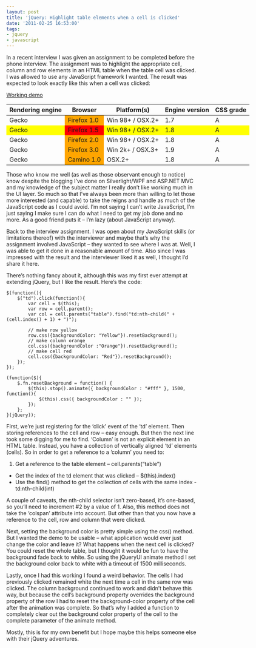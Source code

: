 ```yaml
---
layout: post
title: 'jQuery: Highlight table elements when a cell is clicked'
date: '2011-02-25 16:53:00'
tags:
- jquery
- javascript
---
```


In a recent interview I was given an assignment to be completed before the phone interview. The assignment was to highlight the appropriate cell, column and row elements in an HTML table when the table cell was clicked. I was allowed to use any JavaScript framework I wanted. The result was expected to look exactly like this when a cell was clicked:

[Working demo](http://web.archive.org/web/20111005203039/http://developmentalmadness.com/SampleCode/jQuery/cell-row-column-highlighting.aspx)

<p><table style="width: 800px" id="browsers" border="0" cellspacing="0" cellpadding="0"><thead>     <tr>       <th>Rendering engine</th>        <th>Browser</th>        <th>Platform(s)</th>        <th>Engine version</th>        <th>CSS grade</th>     </tr>   </thead><tbody>     <tr>       <td>Gecko</td>        <td style="background-color: orange">Firefox 1.0</td>        <td>Win 98+ / OSX.2+</td>        <td>1.7</td>        <td>A</td>     </tr>      <tr style="background-color: yellow">       <td>Gecko</td>        <td style="background-color: red">Firefox 1.5</td>        <td>Win 98+ / OSX.2+</td>        <td>1.8</td>        <td>A</td>     </tr>      <tr>       <td>Gecko</td>        <td style="background-color: orange">Firefox 2.0</td>        <td>Win 98+ / OSX.2+</td>        <td>1.8</td>        <td>A</td>     </tr>      <tr>       <td>Gecko</td>        <td style="background-color: orange">Firefox 3.0</td>        <td>Win 2k+ / OSX.3+</td>        <td>1.9</td>        <td>A</td>     </tr>      <tr>       <td>Gecko</td>        <td style="background-color: orange">Camino 1.0</td>        <td>OSX.2+</td>        <td>1.8</td>        <td>A</td>     </tr>   </tbody></table></p>


Those who know me well (as well as those observant enough to notice) know despite the blogging I’ve done on Silverlight/WPF and ASP.NET MVC and my knowledge of the subject matter I really don’t like working much in the UI layer. So much so that I’ve always been more than willing to let those more interested (and capable) to take the reigns and handle as much of the JavaScript code as I could avoid. I’m not saying I can’t write JavaScript, I’m just saying I make sure I can do what I need to get my job done and no more. As a good friend puts it – I’m lazy (about JavaScript anyway).

Back to the interview assignment. I was open about my JavaScript skills (or limitations thereof) with the interviewer and maybe that’s why the assignment involved JavaScript – they wanted to see where I was at. Well, I was able to get it done in a reasonable amount of time. Also since I was impressed with the result and the interviewer liked it as well, I thought I’d share it here.

There’s nothing fancy about it, although this was my first ever attempt at extending jQuery, but I like the result. Here’s the code:

    $(function(){
        $("td").click(function(){
            var cell = $(this);
            var row = cell.parent();
            var col = cell.parents("table").find("td:nth-child(" + (cell.index() + 1) + ")");
            
            // make row yellow
            row.css({backgroundColor: "Yellow"}).resetBackground();
            // make column orange
            col.css({backgroundColor :"Orange"}).resetBackground();
            // make cell red
            cell.css({backgroundColor: "Red"}).resetBackground();
        });
    });
     
    (function($){
        $.fn.resetBackground = function() { 
            $(this).stop().animate({ backgroundColor : "#fff" }, 1500, function(){ 
                $(this).css({ backgroundColor : "" }); 
            });
        };
    }(jQuery));

First, we’re just registering for the ‘click’ event of the ‘td’ element. Then storing references to the cell and row – easy enough. But then the next line took some digging for me to find. ‘Column’ is not an explicit element in an HTML table. Instead, you have a collection of vertically aligned ‘td’ elements (cells). So in order to get a reference to a ‘column’ you need to:

1. Get a reference to the table element – cell.parents(“table”)
* Get the index of the td element that was clicked – $(this).index()
* Use the find() method to get the collection of cells with the same index  - td:nth-child(int)

A couple of caveats, the nth-child selector isn’t zero-based, it’s one-based, so you’ll need to increment #2 by a value of 1. Also, this method does not take the ‘colspan’ attribute into account. But other than that you now have a reference to the cell, row and column that were clicked.

Next, setting the background color is pretty simple using the css() method. But I wanted the demo to be usable – what application would ever just change the color and leave it? What happens when the next cell is clicked? You could reset the whole table, but I thought it would be fun to have the background fade back to white. So using the jQueryUI animate method I set the background color back to white with a timeout of 1500 milliseconds.

Lastly, once I had this working I found a weird behavior. The cells I had previously clicked remained white the next time a cell in the same row was clicked. The column background continued to work and didn’t behave this way, but because the cell’s background property overrides the background property of the row I had to reset the background-color property of the cell after the animation was complete. So that’s why I added a function to completely clear out the background color property of the cell to the complete parameter of the animate method.

Mostly, this is for my own benefit but I hope maybe this helps someone else with their jQuery adventures.
